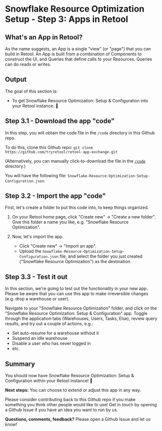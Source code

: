 # Snowflake Resource Optimization Setup - Step 3: Apps in Retool

## What's an App in Retool?
As the name suggests, an App is a single "view" (or "page") that you can build in Retool. An App is built from a combination of Components to construct the UI, and Queries that define calls to your Resources. Queries can do reads or writes.

## Output
The goal of this section is:
* To get Snowflake Resource Optimization: Setup & Configuration into your Retool instance. 🚀


## Step 3.1 - Download the app "code"
In this step, you will obtain the code file in the `/code` directory in this Github repo.

To do this, clone this Github repo:
`git clone https://github.com/tryretool/retool-app-exchange.git`

(Alternatively, you can manually click-to-download the file in the [`/code`](../code) directory.)

You will have the following file: `Snowflake-Resource-Optimization-Setup-Configuration.json`.

## Step 3.2 - Import the app "code"
First, let's create a folder to put this code into, to keep things organized.
1. On your Retool home page, click "Create new" → "Create a new folder". Give this folder a name you like, e.g. "Snowflake Resource Optimization".

2. Now, let's import the app.
   * Click "Create new" → "Import an app".
   * Upload the `Snowflake-Resource-Optimization-Setup-Configuration.json` file, and select the folder you just created ("Snowflake Resource Optimization") as the destination.

## Step 3.3 - Test it out
In this section, we're going to test out the functionality in your new app. Please be aware that you can use this app to make irreversible changes (e.g. drop a warehouse or user).

Navigate to your "Snowflake Resource Optimization" folder, and click on the "Snowflake Resource Optimization: Setup & Configuration" app. Toggle through the application tabs (Warehouses, Users, Tasks, Else), review query results, and try out a couple of actions, e.g.: 
- Set auto-resume for a warehouse without it
- Suspend an idle warehouse
- Disable a user who has never logged in
- etc.

## Summary

You should now have Snowflake Resource Optimization: Setup & Configuration within your Retool instance! 🥳

**Next steps:** You can choose to extend or adjust this app in any way.

Please consider contributing back to this Github repo if you make something you think other people would like to use! Get in touch by opening a Github Issue if you have an idea you want to run by us.

**Questions, comments, feedback?** Please open a Github Issue and let us know!
